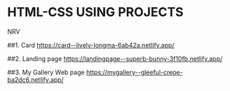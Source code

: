 # HTML-CSS USING PROJECTS
NRV

##1. Card
https://card--lively-longma-6ab42a.netlify.app/

##2. Landing page
https://landingpage--superb-bunny-3f10fb.netlify.app/

##3. My Gallery Web page
https://mygallery--gleeful-crepe-ba2dc6.netlify.app/
